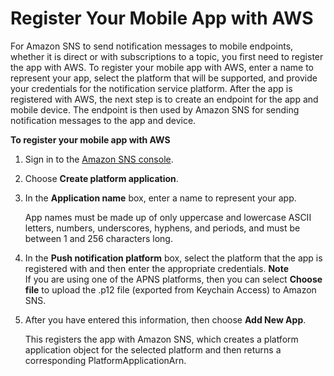 # Register Your Mobile App with AWS<a name="mobile-push-send-register"></a>

 For Amazon SNS to send notification messages to mobile endpoints, whether it is direct or with subscriptions to a topic, you first need to register the app with AWS\. To register your mobile app with AWS, enter a name to represent your app, select the platform that will be supported, and provide your credentials for the notification service platform\. After the app is registered with AWS, the next step is to create an endpoint for the app and mobile device\. The endpoint is then used by Amazon SNS for sending notification messages to the app and device\. 

**To register your mobile app with AWS**

1. Sign in to the [Amazon SNS console](https://console.aws.amazon.com/sns/)\.

1. Choose **Create platform application**\.

1. In the **Application name** box, enter a name to represent your app\.

   App names must be made up of only uppercase and lowercase ASCII letters, numbers, underscores, hyphens, and periods, and must be between 1 and 256 characters long\.

1. In the **Push notification platform** box, select the platform that the app is registered with and then enter the appropriate credentials\. 
**Note**  
 If you are using one of the APNS platforms, then you can select **Choose file** to upload the \.p12 file \(exported from Keychain Access\) to Amazon SNS\.

1. After you have entered this information, then choose **Add New App**\. 

   This registers the app with Amazon SNS, which creates a platform application object for the selected platform and then returns a corresponding PlatformApplicationArn\.